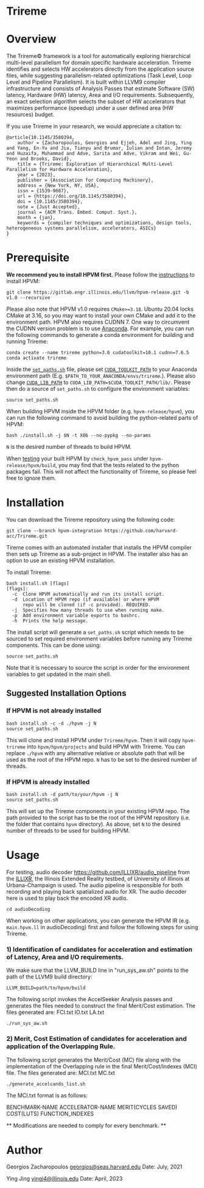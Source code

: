 # Trireme

# Overview

The Trireme© framework is a tool for automatically exploring hierarchical multi-level parallelism for domain specific hardware acceleration. Trireme identifies and selects HW accelerators directly from the application source files, while suggesting parallelism-related optimizations (Task Level, Loop Level and Pipeline Parallelism). It is built within LLVM9 compiler infrastructure and consists of Analysis Passes that estimate Software (SW) latency, Hardware (HW) latency, Area and I/O requirements. Subsequently, an exact 
selection algorithm selects the subset of HW accelerators that maximizes performance (speedup) under a user
defined area (HW resources) budget.

If you use Trireme in your research, we would appreciate a citation to:
```shell
@article{10.1145/3580394,
	author = {Zacharopoulos, Georgios and Ejjeh, Adel and Jing, Ying and Yang, En-Yu and Jia, Tianyu and Brumar, Iulian and Intan, Jeremy and Huzaifa, Muhammad and Adve, Sarita and Adve, Vikram and Wei, Gu-Yeon and Brooks, David},
	title = {Trireme: Exploration of Hierarchical Multi-Level Parallelism for Hardware Acceleration},
	year = {2023},
	publisher = {Association for Computing Machinery},
	address = {New York, NY, USA},
	issn = {1539-9087},
	url = {https://doi.org/10.1145/3580394},
	doi = {10.1145/3580394},
	note = {Just Accepted},
	journal = {ACM Trans. Embed. Comput. Syst.},
	month = {jan},
	keywords = {compiler techniques and optimizations, design tools, heterogeneous systems parallelism, accelerators, ASICs}
}

```
# Prerequisite

__We recommend you to install HPVM first.__ Please follow the [instructions](https://hpvm.readthedocs.io/en/latest/build-hpvm.html) to install HPVM:

    git clone https://gitlab.engr.illinois.edu/llvm/hpvm-release.git -b v1.0 --recursive

Please also note that HPVM v1.0 requires `CMake>=3.18`. Ubuntu 20.04 locks CMake at 3.16, so you may want to install your own CMake and add it to the environment path. HPVM also requires CUDNN 7. One way to circumvent the CUDNN version problem is to use [Anaconda](https://www.anaconda.com/). For example, you can run the following commands to generate a conda environment for building and running Trireme:
```shell
conda create --name trireme python=3.6 cudatoolkit=10.1 cudnn=7.6.5
conda activate trireme
```
Inside the [`set_paths.sh`](https://gitlab.engr.illinois.edu/llvm/hpvm-release/-/blob/v1.0/hpvm/set_paths.sh) file, please set [`CUDA_TOOLKIT_PATH`](https://gitlab.engr.illinois.edu/llvm/hpvm-release/-/blob/v1.0/hpvm/set_paths.sh#L4) to your Anaconda environment path (E.g. `$PATH_TO_YOUR_ANACONDA/envs/trireme`.). Please also change [`CUDA_LIB_PATH`](https://gitlab.engr.illinois.edu/llvm/hpvm-release/-/blob/v1.0/hpvm/set_paths.sh#L10) to `CUDA_LIB_PATH=$CUDA_TOOLKIT_PATH/lib/`. Please then do a source of `set_paths.sh` to configure the environment variables:

    source set_paths.sh

 When building HPVM inside the HPVM folder (e.g. `hpvm-release/hpvm`), you can run the following command to avoid building the python-related parts of HPVM:

    bash ./install.sh -j $N -t X86 --no-pypkg --no-params

`N` is the desired number of threads to build HPVM.

When [testing](https://hpvm.readthedocs.io/en/latest/build-hpvm.html#tests) your built HPVM by `check_hpvm_pass` under `hpvm-release/hpvm/build`, you may find that the tests related to the python packages fail. This will not affect the functionality of Trireme, so please feel free to ignore them.

# Installation

You can download the Trireme repository using the following code:    

    git clone --branch hpvm-integration https://github.com/harvard-acc/Trireme.git

Tireme comes with an automated installer that installs the HPVM compiler then sets up Trireme as a sub-project in HPVM. The installer also has an option to use an existing HPVM installation.

To install Trireme:
```shell
bash install.sh [flags]
[flags]:
  -c  Clone HPVM automatically and run its install script.
  -d  Location of HPVM repo (if available) or where HPVM 
      repo will be cloned (if -c provided). REQUIRED.
  -j  Specifies how many threads to use when running make.
  -p  Add environment variable exports to bashrc.
  -h  Prints the help message.
```

The install script will generate a `set_paths.sh` script which needs to be sourced to set required environment variables before running any Trireme components. This can be done using:
```shell
source set_paths.sh
```
Note that it is necessary to source the script in order for the environment variables to get updated in the main shell.

## Suggested Installation Options
### If HPVM is not already installed
```shell
bash install.sh -c -d ./hpvm -j N
source set_paths.sh
```
This will clone and install HPVM under `Trireme/hpvm`. Then it will copy `hpvm-trireme` into `hpvm/hpvm/projects` and build HPVM with Trireme. You can replace `./hpvm` with any alternative relative or absolute path that will be used as the root of the HPVM repo. `N` has to be set to the desired number of threads.

### If HPVM is already installed
```shell
bash install.sh -d path/to/your/hpvm -j N
source set_paths.sh
```
This will set up the Trireme components in your existing HPVM repo. The path provided to the script has to be the root of the HPVM repository (i.e. the folder that contains `hpvm` directory). As above, set `N` to the desired number of threads to be used for building HPVM.

# Usage

For testing, audio decoder https://github.com/ILLIXR/audio_pipeline from the [ILLIXR](https://github.com/ILLIXR/ILLIXR), the Illinois Extended Reality testbed, of University of Illinois at Urbana-Champaign is used. The audio pipeline is responsible for both recording and playing back spatialized audio for XR. The audio decoder here is used to play back the encoded XR audio.

    cd audioDecoding

When working on other applications, you can generate the HPVM IR (e.g. `main.hpvm.ll` in audioDecoding) first and follow the following steps for using Trireme.

<!-- ### 1) Collect dynamic profiling information and generate the annotated  Intermediate Representation (IR) files.

    cd sim

We make sure that the LLVM lines in "Makefile_AccelSeeker" point to the path of the LLVM9 build and lib directory:    

    BIN_DIR_LLVM=path/to/llvm/build/bin
    LIB_DIR_LLVM=path/to/llvm/build/lib

Then we run the instrumented binary with the appropriate input parameters and generate the annotated IR files using
the profiling information.    

    make profile -->

### 1) Identification of candidates for acceleration and estimation of Latency, Area and I/O requirements.   

We make sure that the LLVM_BUILD line in "run_sys_aw.sh" points to the path of the LLVM9 build directory:

    LLVM_BUILD=path/to/hpvm/build

The following script invokes the AccelSeeker Analysis passes and generates the files needed to construct the final Merit/Cost estimation.
The files generated are: FCI.txt  IO.txt  LA.txt 
    
    ./run_sys_aw.sh


### 2) Merit, Cost Estimation of candidates for acceleration and application of the Overlapping Rule.

The following script generates the Merit/Cost (MC) file along with the implementation of the Overlapping rule in the final Merit/Cost/Indexes (MCI) file.
The files generated are: MCI.txt  MC.txt

    ./generate_accelcands_list.sh

The MCI.txt format is as follows:

BENCHMARK-NAME ACCELERATOR-NAME MERIT(CYCLES SAVED) COST(LUTS) FUNCTION_INDEXES

** Modifications are needed to comply for every benchmark. **

# Author

Georgios Zacharopoulos georgios@seas.harvard.edu Date: July, 2021

Ying Jing yingj4@illinois.edu Date: April, 2023
